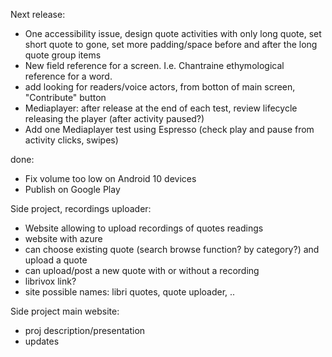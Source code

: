 Next release:

* One accessibility issue, design quote activities with only long quote, set short quote to gone, set more padding/space before and after the long quote group items
* New field reference for a screen. I.e. Chantraine ethymological reference for a word.
* add looking for readers/voice actors, from botton of main screen, "Contribute" button
* Mediaplayer: after release at the end of each test, review lifecycle releasing the player (after activity paused?)
* Add one Mediaplayer test using Espresso (check play and pause from activity clicks, swipes)

done:
* Fix volume too low on Android 10 devices
* Publish on Google Play

Side project, recordings uploader:

* Website allowing to upload recordings of quotes readings 
* website with azure
* can choose existing quote (search browse function? by category?) and upload a quote
* can upload/post a new quote with or without a recording
* librivox link?
* site possible names: libri quotes, quote uploader, ..


Side project main website:

* proj description/presentation
* updates
